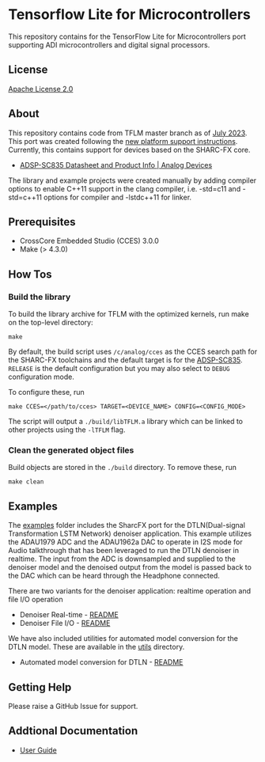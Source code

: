 # Tensorflow Lite for Microcontrollers

This repository contains for the TensorFlow Lite for Microcontrollers port supporting ADI microcontrollers and digital signal processors. 

## License
[Apache License 2.0](LICENSE)

## About

This repository contains code from TFLM master branch as of [July 2023](https://github.com/tensorflow/tflite-micro/tree/main). This port was created following the [new platform support instructions](https://github.com/tensorflow/tflite-micro/blob/main/tensorflow/lite/micro/docs/new_platform_support.md). Currently, this contains support for devices based on the SHARC-FX core.
-	[ADSP-SC835 Datasheet and Product Info | Analog Devices](https://www.analog.com/en/products/adsp-sc835.html)

The library and example projects were created manually by adding compiler options to enable C++11 support in the clang compiler, i.e. -std=c11 and -std=c++11 options for compiler and -lstdc++11 for linker.

## Prerequisites 
- CrossCore Embedded Studio (CCES) 3.0.0
- Make (> 4.3.0)

## How Tos

### Build the library
To build the library archive for TFLM with the optimized kernels, run make on the top-level directory:
```
make
```

By default, the build script uses `/c/analog/cces` as the CCES search path for the SHARC-FX toolchains and the default target is for the [ADSP-SC835](https://www.analog.com/en/products/adsp-sc835.html). </br> `RELEASE` is the default configuration but you may also select to `DEBUG` configuration mode.

To configure these, run
```
make CCES=</path/to/cces> TARGET=<DEVICE_NAME> CONFIG=<CONFIG_MODE>
```
The script will output a `./build/libTFLM.a` library which can be linked to other projects using the `-lTFLM` flag. 

### Clean the generated object files
Build objects are stored in the `./build` directory. To remove these, run
```
make clean
```

## Examples
The [examples](https://github.com/analogdevicesinc/tflite-micro/tree/feature/dtln-denoiser-example/examples) folder includes the SharcFX port for the DTLN(Dual-signal Transformation LSTM Network) denoiser application. This example utilizes the ADAU1979 ADC and the ADAU1962a DAC to operate in I2S mode for Audio talkthrough that has been leveraged to run the DTLN denoiser in realtime. The input from the ADC is downsampled and supplied to the denoiser model and the denoised output from the model is passed back to the DAC which can be heard through the Headphone connected. 

There are two variants for the denoiser application: realtime operation and file I/O operation 

- Denoiser Real-time - [README](https://github.com/analogdevicesinc/tflite-micro/blob/feature/dtln-denoiser-example/examples/denoiser_realtime/README.md)
- Denoiser File I/O - [README](https://github.com/analogdevicesinc/tflite-micro/blob/feature/dtln-denoiser-example/examples/denoiser_fileio/README.md)

We have also included utilities for automated model conversion for the DTLN model. These are available in the [utils](https://github.com/analogdevicesinc/tflite-micro/tree/feature/dtln-denoiser-example/Utils) directory. 
- Automated model conversion for DTLN - [README](https://github.com/analogdevicesinc/tflite-micro/blob/feature/dtln-denoiser-example/Utils/automated-model-conversion-dtln/README.md)

## Getting Help
Please raise a GitHub Issue for support. 

## Addtional Documentation
- [User Guide](Documents/ADI_TFLITE_MICRO_SHARCFX_UsersGuide.pdf)